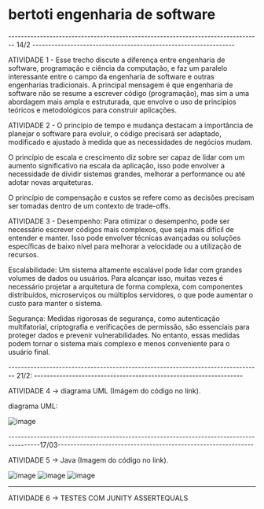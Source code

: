 # bertoti engenharia de software

-------------------------------------------------------------------------------- 14/2 ----------------------------------------------------------------

ATIVIDADE 1 - Esse trecho discute a diferença entre engenharia de software, programação e ciência da computação, e faz um paralelo interessante entre o campo da engenharia de software e outras engenharias tradicionais. A principal mensagem é que engenharia de software não se resume a escrever código (programação), mas sim a uma abordagem mais ampla e estruturada, que envolve o uso de princípios teóricos e metodológicos para construir aplicações.

ATIVIDADE 2 - O princípio de tempo e mudança destacam a importância de planejar o software para evoluir, o código precisará ser adaptado, modificado e ajustado à medida que as necessidades de negócios mudam.

O princípio de escala e crescimento diz sobre ser capaz de lidar com um aumento significativo na escala da aplicação, isso pode envolver a necessidade de dividir sistemas grandes, melhorar a performance ou até adotar novas arquiteturas.

O princípio de compensação e custos se refere como as decisões precisam ser tomadas dentro de um contexto de trade-offs.

ATIVIDADE 3 - Desempenho: Para otimizar o desempenho, pode ser necessário escrever códigos mais complexos, que seja mais difícil de entender e manter. Isso pode envolver técnicas avançadas ou soluções específicas de baixo nível para melhorar a velocidade ou a utilização de recursos.

Escalabilidade: Um sistema altamente escalável pode lidar com grandes volumes de dados ou usuários. Para alcançar isso, muitas vezes é necessário projetar a arquitetura de forma complexa, com componentes distribuídos, microserviços ou múltiplos servidores, o que pode aumentar o custo para manter o sistema.

Segurança: Medidas rigorosas de segurança, como autenticação multifatorial, criptografia e verificações de permissão, são essenciais para proteger dados e prevenir vulnerabilidades. No entanto, essas medidas podem tornar o sistema mais complexo e menos conveniente para o usuário final.

-------------------------------------------------------------------------------- 21/2: ------------------------------------------------------------------

ATIVIDADE 4 -> diagrama UML (Imágem do código no link).

diagrama UML:

![image](https://github.com/user-attachments/assets/fc9d4cd7-d3e2-44a7-b64f-dd140d41b2ef)

----------------------------------------------------------------------------------------17/03--------------------------------------------------------------

ATIVIDADE 5 -> Java (Imagem do código no link).

![image](https://github.com/user-attachments/assets/3234e3d4-294f-4bd7-9f95-19028475a447)
![image](https://github.com/user-attachments/assets/4ea07081-bbdb-41c7-804c-557540f30314)
![image](https://github.com/user-attachments/assets/7a05df75-46b5-4f33-94d1-cdd8ef9b8e72)

---------------------------------------------------------------------------
ATIVIDADE 6 -> TESTES COM JUNITY ASSERTEQUALS


